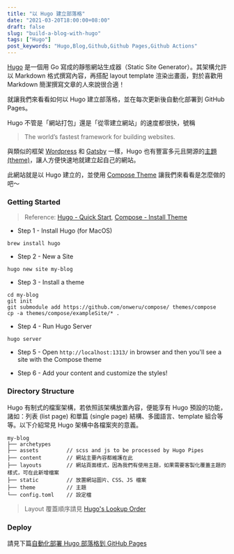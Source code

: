 ```yaml
---
title: "以 Hugo 建立部落格"
date: "2021-03-20T18:00:00+08:00"
draft: false
slug: "build-a-blog-with-hugo"
tags: ["Hugo"]
post_keywords: "Hugo,Blog,Github,Github Pages,Github Actions"
---
```


[Hugo](https://gohugo.io/) 是一個用 Go 寫成的靜態網站生成器（Static Site Generator）。其架構允許以 Markdown 格式撰寫內容，再搭配 layout template 渲染出畫面，對於喜歡用 Markdown 簡潔撰寫文章的人來說很合適！

就讓我們來看看如何以 Hugo 建立部落格，並在每次更新後自動化部署到 GitHub Pages。

<!--more-->

Hugo 不管是「網站打包」還是「從零建立網站」的速度都很快，號稱

> The world’s fastest framework for building websites.

與類似的框架 [Wordpress](https://wordpress.com/zh-tw/) 和 [Gatsby](https://www.gatsbyjs.com/) 一樣，Hugo 也有豐富多元且開源的[主題 (theme)](https://themes.gohugo.io/)，讓人方便快速地就建立起自己的網站。

此網站就是以 Hugo 建立的，並使用 [Compose Theme](https://themes.gohugo.io/compose/) 讓我們來看看是怎麼做的吧～

### Getting Started

> Reference: [Hugo - Quick Start](https://gohugo.io/getting-started/quick-start/), [Compose - Install Theme](https://themes.gohugo.io//theme/compose/docs/compose/install-theme/)

- Step 1 - Install Hugo (for MacOS)

```
brew install hugo
```

- Step 2 - New a Site

```
hugo new site my-blog
```

- Step 3 - Install a theme

```
cd my-blog
git init
git submodule add https://github.com/onweru/compose/ themes/compose
cp -a themes/compose/exampleSite/* .
```

- Step 4 - Run Hugo Server

```
hugo server
```

- Step 5 - Open `http://localhost:1313/` in browser and then you'll see a site with the Compose theme

- Step 6 - Add your content and customize the styles!

### Directory Structure

Hugo 有制式的檔案架構，若依照該架構放置內容，便能享有 Hugo 預設的功能，諸如：列表 (list page) 和單篇 (single page) 結構、多國語言、template 組合等等。以下介紹常見 Hugo 架構中各檔案夾的意義。

```
my-blog
├── archetypes
├── assets         // scss and js to be processed by Hugo Pipes
├── content        // 網站主要內容都維護在此
├── layouts        // 網站頁面樣式，因為我們有使用主題，如果需要客製化覆蓋主題的樣式，可在此新增檔案
├── static         // 放置網站圖片、CSS、JS 檔案
├── theme          // 主題
└── config.toml    // 設定檔
```

> Layout 覆蓋順序請見 [Hugo's Lookup Order](https://gohugo.io/templates/lookup-order/)

### Deploy

請見下篇[自動化部署 Hugo 部落格到 GitHub Pages](../deploy-hugo-blog-to-github)
